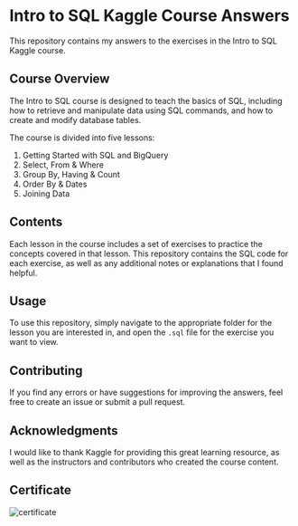 # Intro to SQL Kaggle Course Answers

This repository contains my answers to the exercises in the Intro to SQL Kaggle course.

## Course Overview

The Intro to SQL course is designed to teach the basics of SQL, including how to retrieve and manipulate data using SQL commands, and how to create and modify database tables.

The course is divided into five lessons:

1. Getting Started with SQL and BigQuery
2. Select, From & Where
3. Group By, Having & Count
4. Order By & Dates
5. Joining Data

## Contents

Each lesson in the course includes a set of exercises to practice the concepts covered in that lesson. This repository contains the SQL code for each exercise, as well as any additional notes or explanations that I found helpful.

## Usage

To use this repository, simply navigate to the appropriate folder for the lesson you are interested in, and open the `.sql` file for the exercise you want to view.

## Contributing

If you find any errors or have suggestions for improving the answers, feel free to create an issue or submit a pull request.

## Acknowledgments

I would like to thank Kaggle for providing this great learning resource, as well as the instructors and contributors who created the course content.

## Certificate
![certificate](https://i.imgur.com/Y0k5y7z.png)

